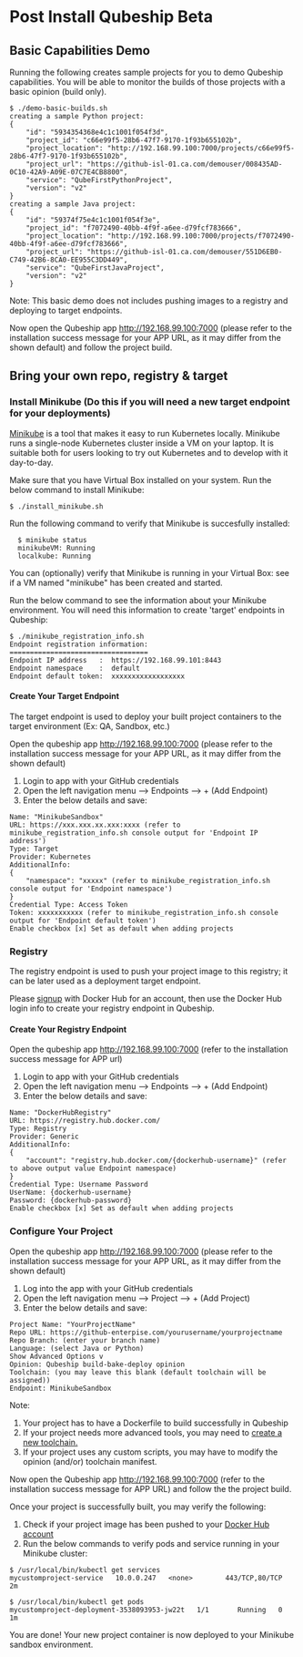 # Post Install Qubeship Beta

## Basic Capabilities Demo 

Running the following creates sample projects for you to demo Qubeship capabilities. You will be able to monitor the builds of those projects with a basic opinion (build only).

```
$ ./demo-basic-builds.sh
creating a sample Python project:
{
    "id": "5934354368e4c1c1001f054f3d",
    "project_id": "c66e99f5-28b6-47f7-9170-1f93b655102b",
    "project_location": "http://192.168.99.100:7000/projects/c66e99f5-28b6-47f7-9170-1f93b655102b",
    "project_url": "https://github-isl-01.ca.com/demouser/008435AD-0C10-42A9-A09E-07C7E4CB8800",
    "service": "QubeFirstPythonProject",
    "version": "v2"
}
creating a sample Java project:
{
    "id": "59374f75e4c1c1001f054f3e",
    "project_id": "f7072490-40bb-4f9f-a6ee-d79fcf783666",
    "project_location": "http://192.168.99.100:7000/projects/f7072490-40bb-4f9f-a6ee-d79fcf783666",
    "project_url": "https://github-isl-01.ca.com/demouser/551D6EB0-C749-42B6-8CA0-EE955C3DD449",
    "service": "QubeFirstJavaProject",
    "version": "v2"
}
```
Note: This basic demo does not includes pushing images to a registry and deploying to target endpoints.

Now open the Qubeship app http://192.168.99.100:7000 (please refer to the installation success message for your APP URL, as it may differ from the shown default) and follow the project build.

## Bring your own repo, registry & target

### Install Minikube (Do this if you will need a new target endpoint for your deployments)

<a href="https://kubernetes.io/docs/getting-started-guides/minikube/" target="_new">Minikube</a> is a tool that makes it easy to run Kubernetes locally. Minikube runs a single-node Kubernetes cluster inside a VM on your laptop. It is suitable both for users looking to try out Kubernetes and to develop with it day-to-day.

Make sure that you have Virtual Box installed on your system. Run the below command to install Minikube:
```
$ ./install_minikube.sh
```
Run the following command to verify that Minikube is succesfully installed:

```
  $ minikube status
  minikubeVM: Running
  localkube: Running
```

You can (optionally) verify that Minikube is running in your Virtual Box: see if a VM named "minikube" has been created and started.

Run the below command to see the information about your Minikube environment. You will need this information to create 'target' endpoints in Qubeship:
```
$ ./minikube_registration_info.sh
Endpoint registration information:
==================================
Endpoint IP address   :  https://192.168.99.101:8443
Endpoint namespace    :  default
Endpoint default token:  xxxxxxxxxxxxxxxxxx
```

#### Create Your Target Endpoint

The target endpoint is used to deploy your built project containers to the target environment (Ex: QA, Sandbox, etc.)

Open the qubeship app http://192.168.99.100:7000 (please refer to the installation success message for your APP URL, as it may differ from the shown default)
1. Login to app with your GitHub credentials
2. Open the left navigation menu --> Endpoints --> + (Add Endpoint)
3. Enter the below details and save:
```
Name: "MinikubeSandbox"
URL: https://xxx.xxx.xx.xxx:xxxx (refer to minikube_registration_info.sh console output for 'Endpoint IP address')
Type: Target
Provider: Kubernetes
AdditionalInfo:
{
    "namespace": "xxxxx" (refer to minikube_registration_info.sh console output for 'Endpoint namespace')
}
Credential Type: Access Token
Token: xxxxxxxxxxx (refer to minikube_registration_info.sh console output for 'Endpoint default token')
Enable checkbox [x] Set as default when adding projects
```

### Registry
The registry endpoint is used to push your project image to this registry; it can be later used as a deployment target endpoint. 

Please <a href="https://hub.docker.com/" target="new">signup</a> with Docker Hub for an account, then use the Docker Hub login info to create your registry endpoint in Qubeship.

#### Create Your Registry Endpoint

Open the qubeship app http://192.168.99.100:7000 (refer to the installation success message for APP url)
1. Login to app with your GitHub credentials
2. Open the left navigation menu --> Endpoints --> + (Add Endpoint)
3. Enter the below details and save:
```
Name: "DockerHubRegistry"
URL: https://registry.hub.docker.com/
Type: Registry
Provider: Generic
AdditionalInfo:
{
    "account": "registry.hub.docker.com/{dockerhub-username}" (refer to above output value Endpoint namespace)
}
Credential Type: Username Password
UserName: {dockerhub-username}
Password: {dockerhub-password}
Enable checkbox [x] Set as default when adding projects
```

### Configure Your Project
Open the qubeship app http://192.168.99.100:7000 (please refer to the installation success message for your APP URL, as it may differ from the shown default)
1. Log into the app with your GitHub credentials
2. Open the left navigation menu --> Project --> + (Add Project)
3. Enter the below details and save:
```
Project Name: "YourProjectName"
Repo URL: https://github-enterpise.com/yourusername/yourprojectname
Repo Branch: (enter your branch name)
Language: (select Java or Python)
Show Advanced Options v
Opinion: Qubeship build-bake-deploy opinion
Toolchain: (you may leave this blank (default toolchain will be assigned))
Endpoint: MinikubeSandbox
```
Note: 
1. Your project has to have a Dockerfile to build successfully in Qubeship
2. If your project needs more advanced tools, you may need to <a href="https://qubeship.io/docs/toolchains-ui/">create a new toolchain.</a>
3. If your project uses any custom scripts, you may have to modify the opinion (and/or) toolchain manifest.

Now open the Qubeship app http://192.168.99.100:7000 (refer to the installation success message for APP URL) and follow the the project build.

Once your project is successfully built, you may verify the following:
1. Check if your project image has been pushed to your <a href="https://hub.docker.com/" target="new">Docker Hub account</a>
2. Run the below commands to verify pods and service running in your Minikube cluster: 
```
$ /usr/local/bin/kubectl get services
mycustomproject-service   10.0.0.247   <none>        443/TCP,80/TCP   2m
```
```
$ /usr/local/bin/kubectl get pods
mycustomproject-deployment-3538093953-jw22t   1/1       Running   0          1m
```

You are done! Your new project container is now deployed to your Minikube sandbox environment.
